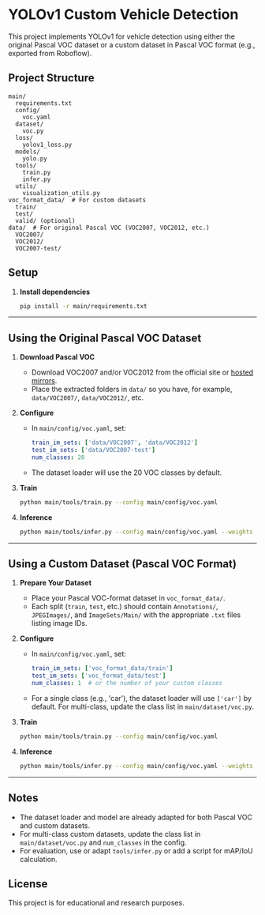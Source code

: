 # YOLOv1 Custom Vehicle Detection

This project implements YOLOv1 for vehicle detection using either the original Pascal VOC dataset or a custom dataset in Pascal VOC format (e.g., exported from Roboflow).

## Project Structure

```
main/
  requirements.txt
  config/
    voc.yaml
  dataset/
    voc.py
  loss/
    yolov1_loss.py
  models/
    yolo.py
  tools/
    train.py
    infer.py
  utils/
    visualization_utils.py
voc_format_data/  # For custom datasets
  train/
  test/
  valid/ (optional)
data/  # For original Pascal VOC (VOC2007, VOC2012, etc.)
  VOC2007/
  VOC2012/
  VOC2007-test/
```

## Setup

1. **Install dependencies**
   ```bash
   pip install -r main/requirements.txt
   ```

---

## Using the Original Pascal VOC Dataset

1. **Download Pascal VOC**
   - Download VOC2007 and/or VOC2012 from the official site or [hosted mirrors](http://host.robots.ox.ac.uk/pascal/VOC/).
   - Place the extracted folders in `data/` so you have, for example, `data/VOC2007/`, `data/VOC2012/`, etc.

2. **Configure**
   - In `main/config/voc.yaml`, set:
     ```yaml
     train_im_sets: ['data/VOC2007', 'data/VOC2012']
     test_im_sets: ['data/VOC2007-test']
     num_classes: 20
     ```
   - The dataset loader will use the 20 VOC classes by default.

3. **Train**
   ```bash
   python main/tools/train.py --config main/config/voc.yaml
   ```

4. **Inference**
   ```bash
   python main/tools/infer.py --config main/config/voc.yaml --weights voc/yolo_voc2007.pth --img_path path/to/image.jpg
   ```

---

## Using a Custom Dataset (Pascal VOC Format)

1. **Prepare Your Dataset**
   - Place your Pascal VOC-format dataset in `voc_format_data/`.
   - Each split (`train`, `test`, etc.) should contain `Annotations/`, `JPEGImages/`, and `ImageSets/Main/` with the appropriate `.txt` files listing image IDs.

2. **Configure**
   - In `main/config/voc.yaml`, set:
     ```yaml
     train_im_sets: ['voc_format_data/train']
     test_im_sets: ['voc_format_data/test']
     num_classes: 1  # or the number of your custom classes
     ```
   - For a single class (e.g., 'car'), the dataset loader will use `['car']` by default. For multi-class, update the class list in `main/dataset/voc.py`.

3. **Train**
   ```bash
   python main/tools/train.py --config main/config/voc.yaml
   ```

4. **Inference**
   ```bash
   python main/tools/infer.py --config main/config/voc.yaml --weights voc/yolo_voc2007.pth --img_path path/to/image.jpg
   ```

---


## Notes
- The dataset loader and model are already adapted for both Pascal VOC and custom datasets.
- For multi-class custom datasets, update the class list in `main/dataset/voc.py` and `num_classes` in the config.
- For evaluation, use or adapt `tools/infer.py` or add a script for mAP/IoU calculation.

## License
This project is for educational and research purposes.
